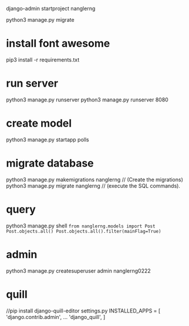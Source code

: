 django-admin startproject nanglerng

python3 manage.py migrate

# install font awesome
pip3 install -r requirements.txt

# run server
python3 manage.py runserver
python3 manage.py runserver 8080

# create model
python3 manage.py startapp polls


# migrate database
python3 manage.py makemigrations nanglerng      // (Create the migrations)
python3 manage.py migrate nanglerng             // (execute the SQL commands). 

# query 
python3 manage.py shell
`
from nanglerng.models import Post
Post.objects.all()
Post.objects.all().filter(mainFlag=True)
`


# admin 
python3 manage.py createsuperuser
admin
nanglerng0222


# quill
//pip install django-quill-editor
settings.py
INSTALLED_APPS = [
    'django.contrib.admin',
    ...
    'django_quill',
]
